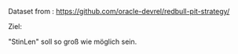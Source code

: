 Dataset from : https://github.com/oracle-devrel/redbull-pit-strategy/

Ziel:

"StinLen" soll so groß wie möglich sein.







